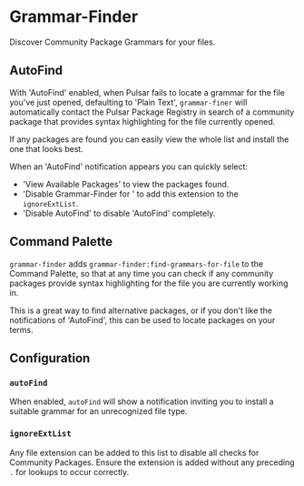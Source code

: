 # Grammar-Finder

Discover Community Package Grammars for your files.

## AutoFind

With 'AutoFind' enabled, when Pulsar fails to locate a grammar for the file you've just opened, defaulting to 'Plain Text', `grammar-finer` will automatically contact the Pulsar Package Registry in search of a community package that provides syntax highlighting for the file currently opened.

If any packages are found you can easily view the whole list and install the one that looks best.

When an 'AutoFind' notification appears you can quickly select:
  * 'View Available Packages' to view the packages found.
  * 'Disable Grammar-Finder for <ext>' to add this extension to the `ignoreExtList`.
  * 'Disable AutoFind' to disable 'AutoFind' completely.

## Command Palette

`grammar-finder` adds `grammar-finder:find-grammars-for-file` to the Command Palette, so that at any time you can check if any community packages provide syntax highlighting for the file you are currently working in.

This is a great way to find alternative packages, or if you don't like the notifications of 'AutoFind', this can be used to locate packages on your terms.

## Configuration

### `autoFind`

When enabled, `autoFind` will show a notification inviting you to install a suitable grammar for an unrecognized file type.

### `ignoreExtList`

Any file extension can be added to this list to disable all checks for Community Packages. Ensure the extension is added without any preceding `.` for lookups to occur correctly.

